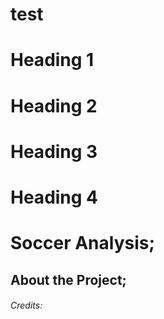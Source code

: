 # test
# Heading 1
# Heading 2
# Heading 3
# Heading 4

# Soccer Analysis; 
## About the Project;
###### Credits:
